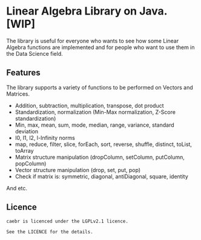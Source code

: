 # Linear Algebra Library on Java. [WIP]

The library is useful for everyone who wants to see how some Linear Algebra functions are implemented and for people who want to use them in the Data Science field.

## Features

The library supports a variety of functions to be performed on Vectors and Matrices.

* Addition, subtraction, multiplication, transpose, dot product
* Standardization, normalization (Min-Max normalization, Z-Score standardization)
* Min, max, mean, sum, mode, median, range, variance, standard deviation
* l0, l1, l2, l-Infinity norms
* map, reduce, filter, slice, forEach, sort, reverse, shuffle, distinct, toList, toArray
* Matrix structure manipulation (dropColumn, setColumn, putColumn, popColumn)
* Vector structure manipulation (drop, set, put, pop)
* Check if matrix is: symmetric, diagonal, antiDiagonal, square, identity

And etc.

## Licence

```
caebr is licenced under the LGPLv2.1 licence. 

See the LICENCE for the details.
```
